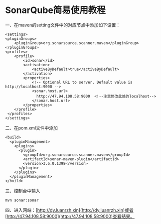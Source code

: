 # SonarQube简易使用教程

一、在maven的setting文件中的对应节点中添加如下设置：

	<settings>
	<pluginGroups>
		<pluginGroup>org.sonarsource.scanner.maven</pluginGroup>
	</pluginGroups>
	<profiles>
		<profile>
			<id>sonar</id>
			<activation>
				<activeByDefault>true</activeByDefault>
			</activation>
			<properties>
				<!-- Optional URL to server. Default value is http://localhost:9000 -->
				<sonar.host.url>  
				  http://47.94.108.58:9000  <!--注意修改此处的localhost-->
				</sonar.host.url>
			</properties>
		</profile>
	 </profiles>
	</settings>
	
二、在pom.xml文件中添加

	<build>
	  <pluginManagement>
		<plugins>
		  <plugin>
			<groupId>org.sonarsource.scanner.maven</groupId>
			<artifactId>sonar-maven-plugin</artifactId>
			<version>3.6.0.1398</version>
		  </plugin>
		</plugins>
	  </pluginManagement>
	</build>
	
三、控制台中输入

	mvn sonar:sonar
	
四、进入网站：[http://dy.luanrzh.xin](http://dy.luanrzh.xin)或者[http://47.94.108.58:9000](http://47.94.108.58:9000)查看结果。